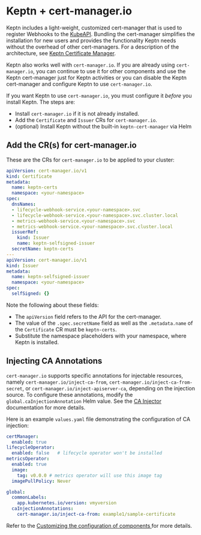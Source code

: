 # Keptn + cert-manager.io

Keptn includes
a light-weight, customized cert-manager
that is used to register Webhooks to the [KubeAPI](https://kubernetes.io/docs/reference/access-authn-authz/extensible-admission-controllers/).
Bundling the cert-manager simplifies the installation for new users
and provides the functionality Keptn needs
without the overhead of other cert-managers.
For a description of the architecture, see
[Keptn Certificate Manager](../../components/certificate-operator.md).

Keptn also works well with `cert-manager.io`.
If you are already using `cert-manager.io`,
you can continue to use it for other components
and use the Keptn cert-manager just for Keptn activities
or you can disable the Keptn cert-manager
and configure Keptn to use `cert-manager.io`.

If you want Keptn to use `cert-manager.io`,
you must configure it *before* you install Keptn.
The steps are:

* Install `cert-manager.io` if it is not already installed.
* Add the `Certificate` and `Issuer` CRs for `cert-manager.io`.
* (optional) Install Keptn without the built-in `keptn-cert-manager` via Helm

## Add the CR(s) for cert-manager.io

These are the CRs for `cert-manager.io` to be applied to your cluster:

```yaml
apiVersion: cert-manager.io/v1
kind: Certificate
metadata:
  name: keptn-certs
  namespace: <your-namespace>
spec:
  dnsNames:
  - lifecycle-webhook-service.<your-namespace>.svc
  - lifecycle-webhook-service.<your-namespace>.svc.cluster.local
  - metrics-webhook-service.<your-namespace>.svc
  - metrics-webhook-service.<your-namespace>.svc.cluster.local
  issuerRef:
    kind: Issuer
    name: keptn-selfsigned-issuer
  secretName: keptn-certs
---
apiVersion: cert-manager.io/v1
kind: Issuer
metadata:
  name: keptn-selfsigned-issuer
  namespace: <your-namespace>
spec:
  selfSigned: {}
```

Note the following about these fields:

* The `apiVersion` field refers to the API for the cert-manager.
* The value of the `.spec.secretName` field as well as the `.metadata.name` of the `Certificate` CR
  must be `keptn-certs`.
* Substitute the namespace placeholders with your namespace, where Keptn is installed.

## Injecting CA Annotations

`cert-manager.io` supports specific annotations for injectable resources, namely
`cert-manager.io/inject-ca-from`, `cert-manager.io/inject-ca-from-secret`,
or `cert-manager.io/inject-apiserver-ca`,
depending on the injection source.
To configure these annotations, modify the `global.caInjectionAnnotation` Helm value.
See the [CA Injector](https://cert-manager.io/docs/concepts/ca-injector/) documentation for more details.

Here is an example `values.yaml` file demonstrating the configuration of CA injection:

```yaml
certManager:
  enabled: true
lifecycleOperator:
  enabled: false   # lifecycle operator won't be installed
metricsOperator:
  enabled: true
  image:
    tag: v0.0.0 # metrics operator will use this image tag
  imagePullPolicy: Never

global:
  commonLabels:
    app.kubernetes.io/version: vmyversion
  caInjectionAnnotations:
    cert-manager.io/inject-ca-from: example1/sample-certificate
```

Refer to the [Customizing the configuration of components
](https://keptn.sh/latest/docs/installation/#customizing-the-configuration-of-components) for more details.
